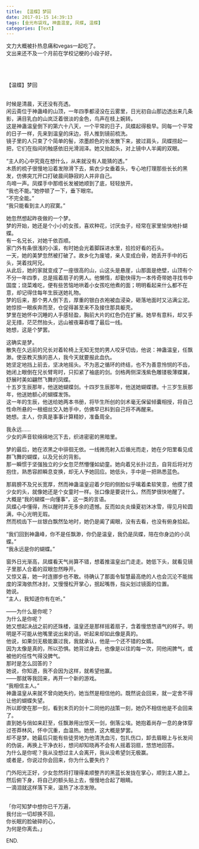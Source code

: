 ```yaml
---
title: 【温蝶】梦回
date: 2017-01-15 14:39:13
tags: [金光布袋戏, 神蛊温皇, 凤蝶, 温蝶]
categories: [Text]
---
```


<p dir="ltr"  >文力大概被扑热息痛和vegas一起吃了。<br />文出来还不及一个月前在学校记梗的小段子好。<br /><br /><br /><br /></p> 
<p dir="ltr"  >【温蝶】梦回<br /><br /></p> 
<p dir="ltr"  >时候是清晨，天还没有亮透。<br />闲云斋位于神蛊峰的山顶，一年四季都浸没在云雾里，日光初自山那边透出来几条影，满目乳白的山岚泛着很淡的金色，鸟声在枝上婉转。<br />这是神蛊温皇倒下的第六十八天，一个平常的日子，凤蝶起得极早。同每一个平常的日子一样，先来到温皇的床边，将人推到镜前梳洗。<br />镜子里的人只束了个简单的髻，浓墨颜色的长发散下来，披过肩头，凤蝶捞起一把，它们在指间的触感依旧光滑润泽。她又抬起头，对上镜中人半阖的双眼。</p> 
<p dir="ltr"  >“主人的心中究竟在想什么，从来就没有人能猜的透。”<br />木质的梳子很慢地沿着发隙滑下去，紫衣少女垂着头，专心地打理那些长长的黑发，仿佛突兀开口打破晨间静寂的人并非自己。<br />鸟啼一声。凤蝶手中那绺长发被她顺到了底，轻轻放开。<br />“我也不能。”她停顿了一下，垂下眼帘。<br />“不完全能。”<br />“我只能看到主人的寂寞。”</p> 
<p dir="ltr"  >她忽然想起昨夜做的一个梦。<br />梦的开始，她还是个小小的女孩，喜欢种花，讨厌虫子，经常在家里愉快地扑蝴蝶。<br />有一名兄长，对她千依百顺。<br />家门外有条很浅的小溪，有时她会光着脚踩进水里，拾捡好看的石头。<br />一天，她的美梦忽然被打破了。故乡化为废墟，亲人变成白骨，她丢开手中的石头，哭着找阿兄。<br />从此后，她的家就变成了一座很高的山，山这头是悬崖，山那面是绝壁，山顶有个不分一年四季，总是摇着扇子的男人。他懒惰，却勤快得为一本传奇带她寻找书中国度；烧菜难吃，便有些苦恼地哄着小女孩吃他煮的面；明明看起来什么都不在意，却记得住每年生辰送她礼物。<br />梦的后来，那个男人倒下去，厚重的银白衣袍被血浸染，砸落地面时又沾满尘泥。她惊掠一眼疾奔而至，仓促得甚至来不及接住那具躯壳。<br />梦里在她怀中沉睡的人手感轻盈，胸前大片的红色仍在扩展。她早有意料，却又手足无措，茫茫然抬头，远山被夜幕吞噬了最后一线。<br />她想，这是个梦罢。</p> 
<p dir="ltr"  >这确实是梦。<br />散失在久远前的兄长对着轮椅上无知无觉的男人咬牙切齿，他说：神蛊温皇，任飘渺。使巫教灭族的恶人，我今天就要报此血仇。<br />她坚定地挡上前去，坚决地摇头。不为恶之循环的终结，也不为善意怜悯的不齿，她闭上眼倒在兄长臂弯时，只扣紧了袖底的剑。剑格两侧深浅紫色雕镂极薄蝶翼，舒展时美如翩然飞舞的凤蝶。<br />十五岁生辰那年，他送她蝴蝶剑。十四岁生辰那年，他送她蝴蝶镖。十三岁生辰那年，他送她额心的蝴蝶发饰。<br />这一年的生辰，他送给她两本书册，将毕生所创的剑术毫无保留倾囊相授，将自己性命所悬的一根细丝交入她手中，仿佛早已料到自己将不再醒来。<br />她想。主人，你真是事事计算精妙，准备周全。</p> 
<p dir="ltr"  >我永远……<br />少女的声音软绵绵地沉下去，织进密密的黑暗里。</p> 
<p dir="ltr"  >梦的最后，她在浓黑之中徘徊无依。一线微亮射入后循光而走，她在夕阳里看见成群飞舞的蝴蝶，以及兄长的背影。<br />那一瞬惯于坚强独立的少女忽茫然懵懂如幼童。她向着兄长扑过去，自背后将对方抱住，熟悉容颜瞬息变换，却无人予她回应。她低头，手中是一把熟悉蓝色。</p> 
<p dir="ltr"  >那肩膀不及兄长宽厚，然而神蛊温皇迎着夕阳的侧脸似乎噙着柔软笑意，他摸了摸少女的头，就像她还是个女童时一样。张口像是要说什么，然而梦很快地醒了。<br />大概是“我的蝴蝶一向懂事”，这一类的言语。<br />凤蝶心中懂得，所以醒时并无多余的遗憾。反而如炎炎燥夏初沐冰雪，得见月轮圆满，中心光明无瑕。<br />然而梳齿下一丝银白飘然坠地时，她仍是阖了阖眼，没有去看，也没有俯身拾起。</p> 
<p dir="ltr"  >“我们回到神蛊峰，你不是任飘渺，你仍是温皇，我仍是凤蝶，陪在你身边的小凤蝶。”<br />“我永远是你的蝴蝶。”</p> 
<p dir="ltr"  >窗外日光渐高，凤蝶看天气尚算不错，想着推温皇出门走走。她低下头，就看见镜子里那人合着的双眼忽然睁开。<br />又惊又喜，她一时连挪步也不敢。待确认了那面令智慧最高绝的人也会沉沦不能揣度的深海依然冰封，又慢慢松开掌心，抿起嘴唇，指尖划过镜面的位置。<br />她说。<br />“主人，我知道你有在听。”</p> 
<p dir="ltr"  >——为什么是你呢？<br />为什么是你呢？<br />她又想起决战之前的还珠楼，温皇还是那样摇着扇子，含着慢悠悠语气的样子。明明是不可能从他嘴里说出来的话，听起来却如此像是真的。<br />他说，如果剑无极能赢过我，我就承认，他是一个还不错的女婿。<br />因为太像是真的，所以恐惧。她背过身去，也像是以往的每一次，同他闹脾气，或被他的任性气得没脾气。<br />那时是怎么回答的？<br />她说，你知道，我不会因为这样，就希望他赢。<br />——那就等我回来，再开一个新的游戏。<br />“我相信主人。”<br />神蛊温皇从来就不曾向她失约，她当然是相信他的。既然说会回来，就一定舍不得让他的蝴蝶失望。<br />所以即使在那一刻，看到末页的剑十二同他的战策一刻，她仍不相信他是不会回来了。<br />直到她与俏如来赶至，任飘渺用出惊天一剑，倒落尘埃。她抱着尚存一息的身体穿过苍莽林风，怀中沉重，血温热。她想，这大概是梦罢。<br />却不是梦。她最后只能有些徒劳地为他清洗血污，包扎伤口，卸去眉眼上与长发间的伪装，再换上干净衣衫，想问却知晓再不会有人摇着羽扇，悠悠地回答。<br />为什么是你呢？我从没想过主人会离开，我从没希望剑无极赢。<br />或者是，你说过你会回来，你为什么要失约？</p> 
<p dir="ltr"  >门外阳光正好，少女忽然将打理得柔顺整齐的黑蓝长发拢在掌心，顺到主人膝上。然后俯下身，将自己的额头贴上去，慢慢地合起了眼睛。<br />一滴泪就这样落下来，温热了冰凉发隙。<br /><br /></p> 
<p dir="ltr"  >「你可知梦中想你已千万遍，<br />我付出一切却换不回，<br />你长眠的脸破碎的心，<br />为何是你离去。」</p> 
<p dir="ltr"  >END.</p>